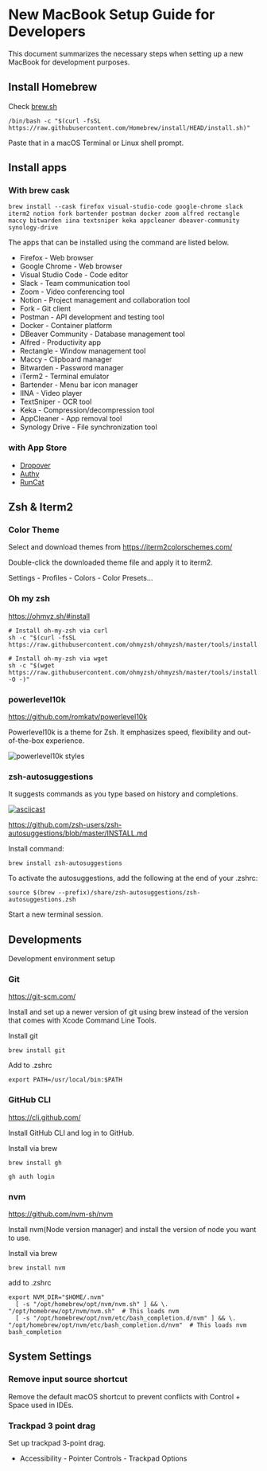 # New MacBook Setup Guide for Developers

This document summarizes the necessary steps when setting up a new MacBook for development purposes.

## Install Homebrew

Check [brew.sh](https://brew.sh/)

```
/bin/bash -c "$(curl -fsSL https://raw.githubusercontent.com/Homebrew/install/HEAD/install.sh)"
```

Paste that in a macOS Terminal or Linux shell prompt.

## Install apps

### With brew cask

```
brew install --cask firefox visual-studio-code google-chrome slack iterm2 notion fork bartender postman docker zoom alfred rectangle maccy bitwarden iina textsniper keka appcleaner dbeaver-community synology-drive
```

The apps that can be installed using the command are listed below.

- Firefox - Web browser
- Google Chrome - Web browser
- Visual Studio Code - Code editor
- Slack - Team communication tool
- Zoom - Video conferencing tool
- Notion - Project management and collaboration tool
- Fork - Git client
- Postman - API development and testing tool
- Docker - Container platform
- DBeaver Community - Database management tool
- Alfred - Productivity app
- Rectangle - Window management tool
- Maccy - Clipboard manager
- Bitwarden - Password manager
- iTerm2 - Terminal emulator
- Bartender - Menu bar icon manager
- IINA - Video player
- TextSniper - OCR tool
- Keka - Compression/decompression tool
- AppCleaner - App removal tool
- Synology Drive - File synchronization tool

### with App Store

- [Dropover](https://apps.apple.com/kr/app/dropover-easier-drag-drop/id1355679052?mt=12)
- [Authy](https://apps.apple.com/kr/app/twilio-authy/id494168017)
- [RunCat](https://apps.apple.com/kr/app/runcat/id1429033973?mt=12)

## Zsh & Iterm2

### Color Theme

Select and download themes from https://iterm2colorschemes.com/

Double-click the downloaded theme file and apply it to iterm2.

Settings - Profiles - Colors - Color Presets...

### Oh my zsh

https://ohmyz.sh/#install

```
# Install oh-my-zsh via curl
sh -c "$(curl -fsSL https://raw.githubusercontent.com/ohmyzsh/ohmyzsh/master/tools/install.sh)"

# Install oh-my-zsh via wget
sh -c "$(wget https://raw.githubusercontent.com/ohmyzsh/ohmyzsh/master/tools/install.sh -O -)"
```

### powerlevel10k

https://github.com/romkatv/powerlevel10k

Powerlevel10k is a theme for Zsh. It emphasizes speed, flexibility and out-of-the-box experience.

![powerlevel10k styles](https://raw.githubusercontent.com/romkatv/powerlevel10k-media/master/prompt-styles-high-contrast.png)

### zsh-autosuggestions

It suggests commands as you type based on history and completions.

[![asciicast](https://asciinema.org/a/37390.svg)](https://asciinema.org/a/37390)

https://github.com/zsh-users/zsh-autosuggestions/blob/master/INSTALL.md

Install command:

```
brew install zsh-autosuggestions
```

To activate the autosuggestions, add the following at the end of your .zshrc:

```shell
source $(brew --prefix)/share/zsh-autosuggestions/zsh-autosuggestions.zsh
```

Start a new terminal session.

## Developments

Development environment setup

### Git

https://git-scm.com/

Install and set up a newer version of git using brew instead of the version that comes with Xcode Command Line Tools.

Install git

```
brew install git
```

Add to .zshrc

```
export PATH=/usr/local/bin:$PATH
```

### GitHub CLI

https://cli.github.com/

Install GitHub CLI and log in to GitHub.

Install via brew

```
brew install gh

gh auth login
```

### nvm

https://github.com/nvm-sh/nvm

Install nvm(Node version manager) and install the version of node you want to use.

Install via brew

```
brew install nvm
```

add to .zshrc

```
export NVM_DIR="$HOME/.nvm"
  [ -s "/opt/homebrew/opt/nvm/nvm.sh" ] && \. "/opt/homebrew/opt/nvm/nvm.sh"  # This loads nvm
  [ -s "/opt/homebrew/opt/nvm/etc/bash_completion.d/nvm" ] && \. "/opt/homebrew/opt/nvm/etc/bash_completion.d/nvm"  # This loads nvm bash_completion
```

## System Settings

### Remove input source shortcut

Remove the default macOS shortcut to prevent conflicts with Control + Space used in IDEs.

### Trackpad 3 point drag

Set up trackpad 3-point drag.

- Accessibility - Pointer Controls - Trackpad Options
